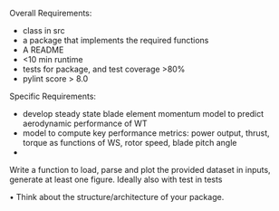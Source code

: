 
Overall Requirements:
- class in src
- a package that implements the required functions
- A README
- <10 min runtime
- tests for package, and test coverage >80%
- pylint score > 8.0

 Specific Requirements:
 - develop steady state blade element momentum model to predict aerodynamic performance of WT
 - model to compute key performance metrics: power output, thrust, torque as functions of WS, rotor speed, blade pitch angle
 - 

 
 Write a function to load, parse and plot the provided dataset in inputs, 
generate at least one figure. Ideally also with test in tests

 • Think about the structure/architecture of your package.
